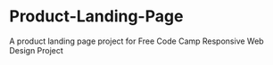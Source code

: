 # Product-Landing-Page
A product landing page project for Free Code Camp Responsive Web Design Project
